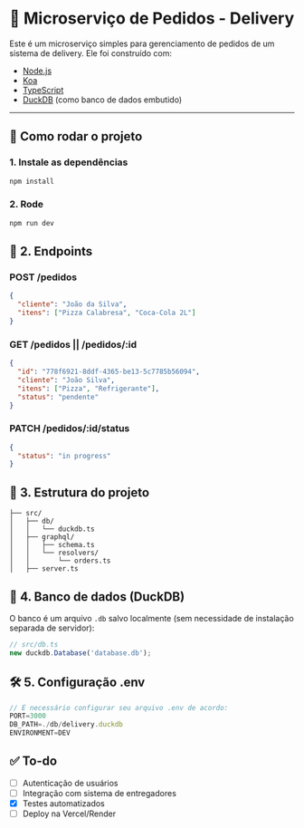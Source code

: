 # 🛵 Microserviço de Pedidos - Delivery

Este é um microserviço simples para gerenciamento de pedidos de um sistema de delivery. Ele foi construído com:

- [Node.js](https://nodejs.org/)
- [Koa](https://koajs.com/)
- [TypeScript](https://www.typescriptlang.org/)
- [DuckDB](https://duckdb.org/) (como banco de dados embutido)

---

## 🚀 Como rodar o projeto

### 1. Instale as dependências

```bash
npm install
```

### 2. Rode

```bash
npm run dev
```

## 👻 2. Endpoints

### POST /pedidos

```json
{
  "cliente": "João da Silva",
  "itens": ["Pizza Calabresa", "Coca-Cola 2L"]
}
```

### GET /pedidos || /pedidos/:id

```json
{
  "id": "778f6921-8ddf-4365-be13-5c7785b56094",
  "cliente": "João Silva",
  "itens": ["Pizza", "Refrigerante"],
  "status": "pendente"
}
```

### PATCH /pedidos/:id/status

```json
{
  "status": "in progress"
}
```

## 🧠 3. Estrutura do projeto

```
├── src/
│   ├── db/
│   │   └── duckdb.ts
│   ├── graphql/
│   │   ├── schema.ts
│   │   └── resolvers/
│   │       └── orders.ts
│   ├── server.ts
```

## 🐤 4. Banco de dados (DuckDB)

O banco é um arquivo `.db` salvo localmente (sem necessidade de instalação separada de servidor):

```ts
// src/db.ts
new duckdb.Database('database.db');
```

## 🛠️ 5. Configuração .env

```javascript
// É necessário configurar seu arquivo .env de acordo:
PORT=3000
DB_PATH=./db/delivery.duckdb
ENVIRONMENT=DEV
```

## ✅ To-do

- [ ] Autenticação de usuários
- [ ] Integração com sistema de entregadores
- [x] Testes automatizados
- [ ] Deploy na Vercel/Render
